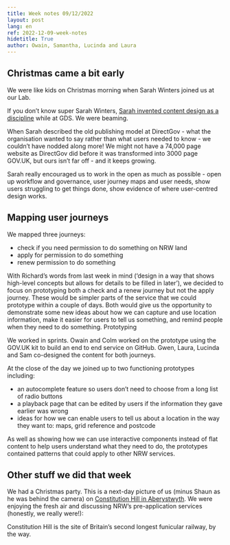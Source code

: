```yaml
---
title: Week notes 09/12/2022
layout: post
lang: en
ref: 2022-12-09-week-notes
hidetitle: True
author: Owain, Samantha, Lucinda and Laura
---
```


## Christmas came a bit early

We were like kids on Christmas morning when Sarah Winters joined us at our Lab.  

If you don’t know super Sarah Winters, [Sarah invented content design as a discipline](https://medium.com/ux-and-front-end-interviews/why-content-design-matters-an-interview-with-sarah-richards-a9ad0de3c37a) while at GDS. We were beaming.

When Sarah described the old publishing model at DirectGov - what the organisation wanted to say rather than what users needed to know - we couldn’t have nodded along more! We might not have a 74,000 page website as DirectGov did before it was transformed into 3000 page GOV.UK, but ours isn’t far off - and it keeps growing.  
 
Sarah really encouraged us to work in the open as much as possible - open up workflow and governance, user journey maps and user needs, show users struggling to get things done, show evidence of where user-centred design works. 

## Mapping user journeys

We mapped three journeys:

* check if you need permission to do something on NRW land
* apply for permission to do something
* renew permission to do something

With Richard’s words from last week in mind (‘design in a way that shows high-level concepts but allows for details to be filled in later’), we decided to focus on prototyping both a check and a renew journey but not the apply journey. These would be simpler parts of the service that we could prototype within a couple of days. Both would give us the opportunity to demonstrate some new ideas about how we can capture and use location information, make it easier for users to tell us something, and remind people when they need to do something. 
Prototyping 

We worked in sprints. Owain and Colm worked on the prototype using the GOV.UK kit to build an end to end service on GitHub.  Gwen, Laura, Lucinda and Sam co-designed the content for both journeys.

At the close of the day we joined up to two functioning prototypes including:

* an autocomplete feature so users don’t need to choose from a long list of radio buttons
* a playback page that can be edited by users if the information they gave earlier was wrong
* ideas for how we can enable users to tell us about a location in the way they want to: maps, grid reference and postcode

As well as showing how we can use interactive components instead of flat content to help users understand what they need to do, the prototypes contained patterns that could apply to other NRW services.  

## Other stuff we did that week

We had a Christmas party. This is a next-day picture of us (minus Shaun as he was behind the camera) on [Constitution Hill in Aberystwyth](https://www.visitwales.com/attraction/train/aberystwyth-cliff-railway-1404349). We were enjoying the fresh air and discussing NRW’s pre-application services (honestly, we really were!):

Constitution Hill is the site of Britain’s second longest funicular railway, by the way.
